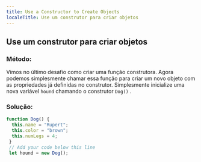 ```yaml
---
title: Use a Constructor to Create Objects
localeTitle: Use um construtor para criar objetos
---
```

## Use um construtor para criar objetos

### Método:

Vimos no último desafio como criar uma função construtora. Agora podemos simplesmente chamar essa função para criar um novo objeto com as propriedades já definidas no construtor. Simplesmente inicialize uma nova variável `hound` chamando o construtor `Dog()` .

### Solução:

```javascript
function Dog() { 
  this.name = "Rupert"; 
  this.color = "brown"; 
  this.numLegs = 4; 
 } 
 // Add your code below this line 
 let hound = new Dog(); 

```